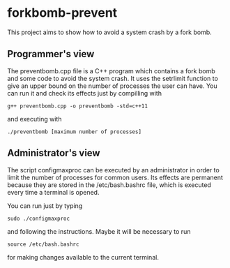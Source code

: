 # forkbomb-prevent
This project aims to show how to avoid a system crash by a fork bomb.

## Programmer's view
The preventbomb.cpp file is a C++ program which contains a fork bomb and some code to
avoid the system crash. It uses the setrlimit function to give an upper bound on the
number of processes the user can have.
You can run it and check its effects just by compilling with

```
g++ preventbomb.cpp -o preventbomb -std=c++11
```
and executing with
```
./preventbomb [maximum number of processes]
```
## Administrator's view
The script configmaxproc can be executed by an administrator in order to
limit the number of processes for common users. Its effects are permanent
because they are stored in the /etc/bash.bashrc file, which is
executed every time a terminal is opened.

You can run just by typing
```
sudo ./configmaxproc
```
and following the instructions. Maybe it will be necessary to run
```
source /etc/bash.bashrc
```
for making changes available to the current terminal.

